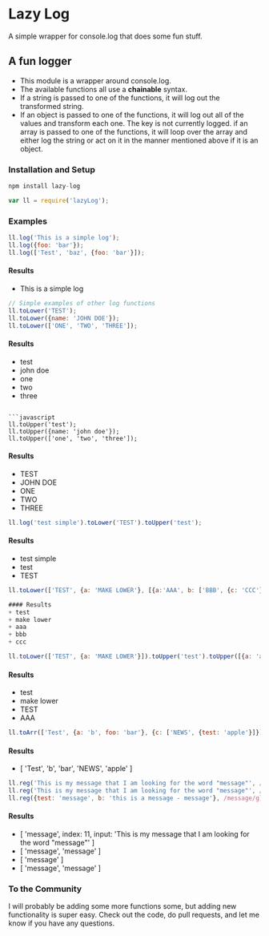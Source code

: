 # Lazy Log

A simple wrapper for console.log that does some fun stuff.

## A fun logger

+ This module is a wrapper around console.log.
+ The available functions all use a **chainable** syntax.
+ If a string is passed to one of the functions, it will log out the transformed string.
+ If an object is passed to one of the functions, it will log out all of the values and transform each one.  The key is not currently logged.
if an array is passed to one of the functions, it will loop over the array and either log the string or act on it in the manner mentioned above if it is an object.

### Installation and Setup

```javascript
npm install lazy-log
```

```javascript
var ll = require('lazyLog');
```

### Examples

```javascript
ll.log('This is a simple log');
ll.log({foo: 'bar'});
ll.log(['Test', 'baz', {foo: 'bar'}]);
```

#### Results
+ This is a simple log

```javascript
// Simple examples of other log functions
ll.toLower('TEST');
ll.toLower({name: 'JOHN DOE'});
ll.toLower(['ONE', 'TWO', 'THREE']);
```

#### Results
+ test
+ john doe
+ one
+ two
+ three
```

```javascript
ll.toUpper('test');
ll.toUpper({name: 'john doe'});
ll.toUpper(['one', 'two', 'three']);
```

#### Results
+ TEST
+ JOHN DOE
+ ONE
+ TWO
+ THREE

```javascript
ll.log('test simple').toLower('TEST').toUpper('test');
```

#### Results
+ test simple
+ test
+ TEST

```javascript
ll.toLower(['TEST', {a: 'MAKE LOWER'}, [{a:'AAA', b: ['BBB', {c: 'CCC'}]}]]);

#### Results
+ test
+ make lower
+ aaa
+ bbb
+ ccc
```

```javascript
ll.toLower(['TEST', {a: 'MAKE LOWER'}]).toUpper('test').toUpper([{a: 'aaa'}]);
```

#### Results
+ test
+ make lower
+ TEST
+ AAA

```javascript
ll.toArr(['Test', {a: 'b', foo: 'bar'}, {c: ['NEWS', {test: 'apple'}]}]);
```

#### Results
+ [ 'Test', 'b', 'bar', 'NEWS', 'apple' ]

```javascript
ll.reg('This is my message that I am looking for the word "message"', /message/i);
ll.reg('This is my message that I am looking for the word "message"', /message/g);
ll.reg({test: 'message', b: 'this is a message - message'}, /message/g);
```

#### Results
+ [ 'message',
  index: 11,
  input: 'This is my message that I am looking for the word "message"' ]
+ [ 'message', 'message' ]
+ [ 'message' ]
+ [ 'message', 'message' ]


### To the Community
I will probably be adding some more functions some, but adding new functionality is super easy.  Check out the code, do pull requests, and let me know if you have any questions.
